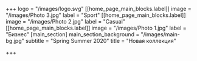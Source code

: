 +++
logo = "/images/logo.svg"
[[home_page_main_blocks.label]]
image = "/images/Photo 3.jpg"
label = "Sport"
[[home_page_main_blocks.label]]
image = "/images/Photo 2.jpg"
label = "Casual"
[[home_page_main_blocks.label]]
image = "/images/Photo 1.jpg"
label = "Бизнес"
[main_section]
main_section_background = "/images/main-bg.jpg"
subtitle = "Spring Summer 2020"
title = "Новая коллекция"

+++
